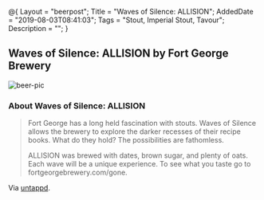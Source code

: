 @{
 Layout = "beerpost";
 Title = "Waves of Silence: ALLISION";
 AddedDate = "2019-08-03T08:41:03";
 Tags = "Stout, Imperial Stout, Tavour";
 Description = "";
 }
 

## Waves of Silence: ALLISION by Fort George Brewery

![beer-pic]

### About Waves of Silence: ALLISION

> Fort George has a long held fascination with stouts. Waves of Silence allows the brewery to explore the darker recesses of their recipe books. What do they hold? The possibilities are fathomless. 
> 
> ALLISION was brewed with dates, brown sugar, and plenty of oats. Each wave will be a unique experience. To see what you taste go to fortgeorgebrewery.com/gone. 

Via [untappd][untappd-url].

[untappd-url]: <https://untappd.com//b/fort-george-brewery-waves-of-silence-allision/2979279>
[beer-pic]: https://jasonpowley.com/assets/img/2019-08-03-waves-of-silence-allision.jpeg "Waves of Silence: ALLISION by Fort George Brewery"
